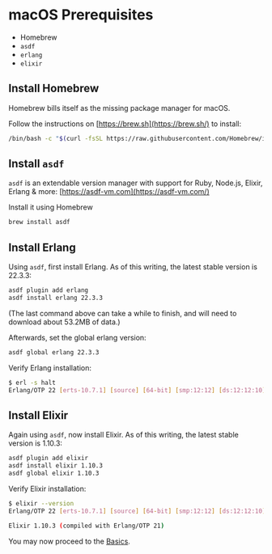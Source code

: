 macOS Prerequisites
===

- Homebrew
- `asdf`
- `erlang`
- `elixir`

## Install Homebrew

Homebrew bills itself as the missing package manager for macOS.

Follow the instructions on [https://brew.sh](https://brew.sh/) to install:

```sh
/bin/bash -c "$(curl -fsSL https://raw.githubusercontent.com/Homebrew/install/master/install.sh)"
```

## Install `asdf`

`asdf` is an extendable version manager with support for Ruby, Node.js, Elixir, Erlang & more: [https://asdf-vm.com](https://asdf-vm.com/)

Install it using Homebrew

```sh
brew install asdf
```

## Install Erlang

Using `asdf`, first install Erlang. As of this writing, the latest stable version is 22.3.3:

```sh
asdf plugin add erlang
asdf install erlang 22.3.3
```

(The last command above can take a while to finish, and will need to download about 53.2MB of data.)

Afterwards, set the global erlang version:

```sh
asdf global erlang 22.3.3
```

Verify Erlang installation:

```sh
$ erl -s halt
Erlang/OTP 22 [erts-10.7.1] [source] [64-bit] [smp:12:12] [ds:12:12:10] [async-threads:1] [hipe]
```

## Install Elixir

Again using `asdf`, now install Elixir. As of this writing, the latest stable version is 1.10.3:

```sh
asdf plugin add elixir
asdf install elixir 1.10.3
asdf global elixir 1.10.3
```

Verify Elixir installation:

```sh
$ elixir --version
Erlang/OTP 22 [erts-10.7.1] [source] [64-bit] [smp:12:12] [ds:12:12:10] [async-threads:1] [hipe]

Elixir 1.10.3 (compiled with Erlang/OTP 21)
```

You may now proceed to the [Basics](/1-basics/basics).
